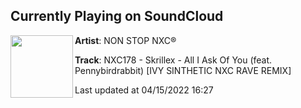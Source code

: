 ## Currently Playing on SoundCloud

[<img align="left" width="100" src="https://i1.sndcdn.com/artworks-UiYwMi39QzcUu10Y-hsbPIg-t500x500.jpg">](https://soundcloud.com/nonstopnxc/nxc178)

**Artist**: NON STOP NXC® 

**Track**: NXC178 - Skrillex - All I Ask Of You (feat. Pennybirdrabbit) [IVY SINTHETIC NXC RAVE REMIX]

Last updated at 04/15/2022 16:27
